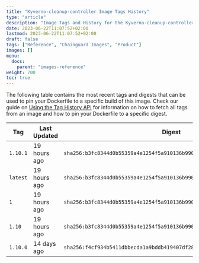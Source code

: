 ```yaml
---
title: "Kyverno-cleanup-controller Image Tags History"
type: "article"
description: "Image Tags and History for the Kyverno-cleanup-controller Chainguard Image"
date: 2023-06-22T11:07:52+02:00
lastmod: 2023-06-22T11:07:52+02:00
draft: false
tags: ["Reference", "Chainguard Images", "Product"]
images: []
menu:
  docs:
    parent: "images-reference"
weight: 700
toc: true
---
```


The following table contains the most recent tags and digests that can be used to pin your Dockerfile to a specific build of this image. Check our guide on [Using the Tag History API](/chainguard/chainguard-images/using-the-tag-history-api/) for information on how to fetch all tags from an image and how to pin your Dockerfile to a specific digest.

| Tag      | Last Updated | Digest                                                                    |
|----------|--------------|---------------------------------------------------------------------------|
| `1.10.1` | 19 hours ago | `sha256:b3fc8344d0b55359a4e1254f5a910136b990bfcd0cdcfe3a4a748aa710acc23d` |
| `latest` | 19 hours ago | `sha256:b3fc8344d0b55359a4e1254f5a910136b990bfcd0cdcfe3a4a748aa710acc23d` |
| `1`      | 19 hours ago | `sha256:b3fc8344d0b55359a4e1254f5a910136b990bfcd0cdcfe3a4a748aa710acc23d` |
| `1.10`   | 19 hours ago | `sha256:b3fc8344d0b55359a4e1254f5a910136b990bfcd0cdcfe3a4a748aa710acc23d` |
| `1.10.0` | 14 days ago  | `sha256:f4cf934b5411dbbecda1a9bddb419407df281abc8782bcedb7fecf10d23aa1ab` |
